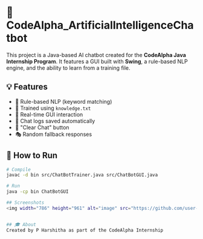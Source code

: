 # 🤖 CodeAlpha_ArtificialIntelligenceChatbot

This project is a Java-based AI chatbot created for the **CodeAlpha Java Internship Program**. It features a GUI built with **Swing**, a rule-based NLP engine, and the ability to learn from a training file.

## 💡 Features

- 🧠 Rule-based NLP (keyword matching)
- 🎯 Trained using `knowledge.txt`
- 💬 Real-time GUI interaction
- 💾 Chat logs saved automatically
- 🔁 "Clear Chat" button
- 🎭 Random fallback responses


## 🚀 How to Run

```bash
# Compile
javac -d bin src/ChatBotTrainer.java src/ChatBotGUI.java

# Run
java -cp bin ChatBotGUI

## Screenshots
<img width="786" height="961" alt="image" src="https://github.com/user-attachments/assets/0c2f5a41-3802-4a14-b8ac-d1bea37692ae" />


## 🎓 About
Created by P Harshitha as part of the CodeAlpha Internship
